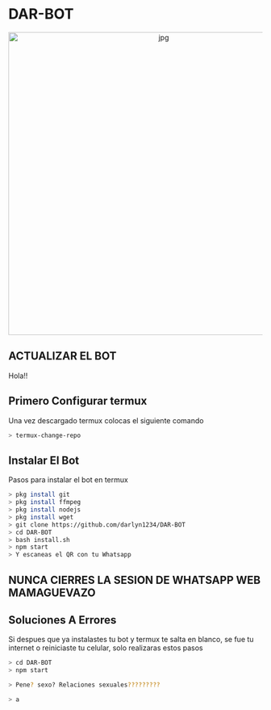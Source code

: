 # DAR-BOT
<p align="center">
<img src="https://github.com/darlyn1234/DAR-BOT/blob/main/src/stickers/lq%20idols%20on%20Twitter.jpg" alt="jpg" width="600" height="600"/>
</p>

## ACTUALIZAR EL BOT


Hola!!
## Primero Configurar termux
Una vez descargado termux colocas el siguiente comando

```bash
> termux-change-repo
```
## Instalar El Bot
Pasos para instalar el bot en termux

```bash
> pkg install git
> pkg install ffmpeg
> pkg install nodejs
> pkg install wget
> git clone https://github.com/darlyn1234/DAR-BOT
> cd DAR-BOT
> bash install.sh
> npm start
> Y escaneas el QR con tu Whatsapp
```

## NUNCA CIERRES LA SESION DE WHATSAPP WEB MAMAGUEVAZO


## Soluciones A Errores
Si despues que ya instalastes tu bot y termux te salta en blanco, se fue tu internet o reiniciaste tu celular, solo realizaras estos pasos

```bash
> cd DAR-BOT
> npm start
```

```bash
> Pene? sexo? Relaciones sexuales?????????
```

```bash
> a
```
